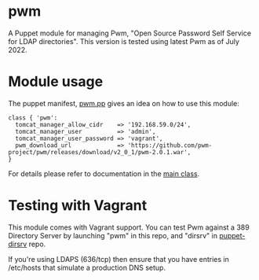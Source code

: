 # pwm

A Puppet module for managing Pwm, "Open Source Password Self Service for LDAP 
directories". This version is tested using latest Pwm as of July 2022.

# Module usage

The puppet manifest, [pwm.pp](vagrant/pwm.pp) gives an idea on how to use this 
module:

```
class { 'pwm':
  tomcat_manager_allow_cidr    => '192.168.59.0/24',
  tomcat_manager_user          => 'admin',
  tomcat_manager_user_password => 'vagrant',
  pwm_download_url             => 'https://github.com/pwm-project/pwm/releases/download/v2_0_1/pwm-2.0.1.war',
}
```

For details please refer to documentation in the [main class](manifests/init.pp).

# Testing with Vagrant

This module comes with Vagrant support. You can test Pwm against a 389
Directory Server by launching "pwm" in this repo, and "dirsrv" in
[puppet-dirsrv](https://github.com/Puppet-Finland/puppet-dirsrv) repo. 

If you're using LDAPS (636/tcp) then ensure that you have entries in /etc/hosts
that simulate a production DNS setup.
